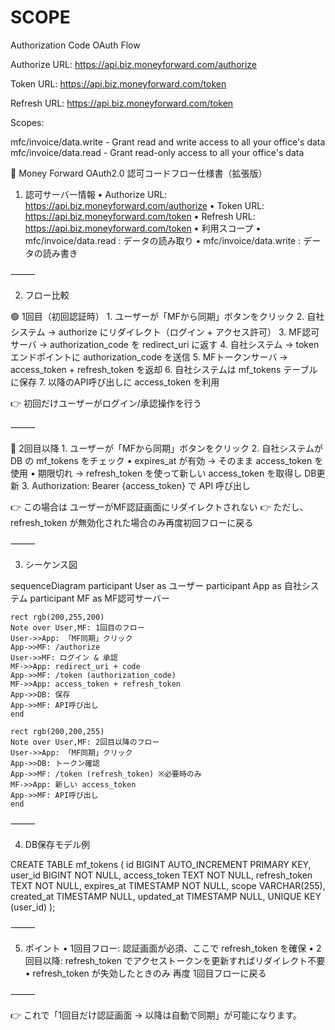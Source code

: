 # SCOPE

Authorization Code OAuth Flow

Authorize URL: https://api.biz.moneyforward.com/authorize

Token URL: https://api.biz.moneyforward.com/token

Refresh URL: https://api.biz.moneyforward.com/token

Scopes:

mfc/invoice/data.write - Grant read and write access to all your office's data
mfc/invoice/data.read - Grant read-only access to all your office's data


📘 Money Forward OAuth2.0 認可コードフロー仕様書（拡張版）

1. 認可サーバー情報
	•	Authorize URL: https://api.biz.moneyforward.com/authorize
	•	Token URL: https://api.biz.moneyforward.com/token
	•	Refresh URL: https://api.biz.moneyforward.com/token
	•	利用スコープ
	•	mfc/invoice/data.read : データの読み取り
	•	mfc/invoice/data.write : データの読み書き

⸻

2. フロー比較

🟢 1回目（初回認証時）
	1.	ユーザーが「MFから同期」ボタンをクリック
	2.	自社システム → authorize にリダイレクト（ログイン + アクセス許可）
	3.	MF認可サーバ → authorization_code を redirect_uri に返す
	4.	自社システム → token エンドポイントに authorization_code を送信
	5.	MFトークンサーバ → access_token + refresh_token を返却
	6.	自社システムは mf_tokens テーブルに保存
	7.	以降のAPI呼び出しに access_token を利用

👉 初回だけユーザーがログイン/承認操作を行う

⸻

🔵 2回目以降
	1.	ユーザーが「MFから同期」ボタンをクリック
	2.	自社システムが DB の mf_tokens をチェック
	•	expires_at が有効 → そのまま access_token を使用
	•	期限切れ → refresh_token を使って新しい access_token を取得し DB更新
	3.	Authorization: Bearer {access_token} で API 呼び出し

👉 この場合は ユーザーがMF認証画面にリダイレクトされない
👉 ただし、refresh_token が無効化された場合のみ再度初回フローに戻る

⸻

3. シーケンス図

sequenceDiagram
    participant User as ユーザー
    participant App as 自社システム
    participant MF as MF認可サーバー

    rect rgb(200,255,200)
    Note over User,MF: 1回目のフロー
    User->>App: 「MF同期」クリック
    App->>MF: /authorize
    User->>MF: ログイン & 承認
    MF->>App: redirect_uri + code
    App->>MF: /token (authorization_code)
    MF->>App: access_token + refresh_token
    App->>DB: 保存
    App->>MF: API呼び出し
    end

    rect rgb(200,200,255)
    Note over User,MF: 2回目以降のフロー
    User->>App: 「MF同期」クリック
    App->>DB: トークン確認
    App->>MF: /token (refresh_token) ※必要時のみ
    MF->>App: 新しい access_token
    App->>MF: API呼び出し
    end


⸻

4. DB保存モデル例

CREATE TABLE mf_tokens (
  id BIGINT AUTO_INCREMENT PRIMARY KEY,
  user_id BIGINT NOT NULL,
  access_token TEXT NOT NULL,
  refresh_token TEXT NOT NULL,
  expires_at TIMESTAMP NOT NULL,
  scope VARCHAR(255),
  created_at TIMESTAMP NULL,
  updated_at TIMESTAMP NULL,
  UNIQUE KEY (user_id)
);


⸻

5. ポイント
	•	1回目フロー: 認証画面が必須、ここで refresh_token を確保
	•	2回目以降: refresh_token でアクセストークンを更新すればリダイレクト不要
	•	refresh_token が失効したときのみ 再度 1回目フローに戻る

⸻

👉 これで「1回目だけ認証画面 → 以降は自動で同期」が可能になります。
